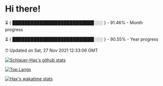 # Hi there!

⏳ { ███████████████████████████░░░ } - 91.46% - Month progress

⏳ { ███████████████████████████░░░ } - 90.55% - Year progress

⏰ Updated on Sat, 27 Nov 2021 12:33:06 GMT


[![Schlauer-Hax's github stats](https://github-readme-stats.vercel.app/api?username=Schlauer-Hax&show_icons=true&theme=dark&count_private=true)](https://github.com/Schlauer-Hax)


[![Top Langs](https://github-readme-stats.vercel.app/api/top-langs/?username=Schlauer-Hax&layout=compact&theme=dark)](https://github.com/Schlauer-Hax?tab=repositories)


[![Hax's wakatime stats](https://github-readme-stats.vercel.app/api/wakatime?username=Hax&theme=dark)](https://wakatime.com/@Hax)

